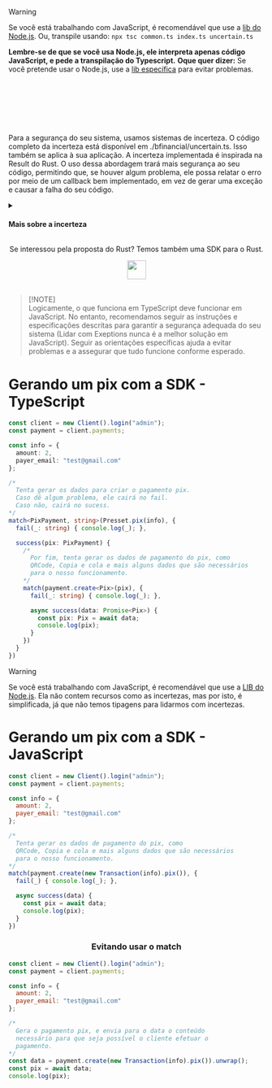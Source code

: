 > [!WARNING]
> Se você está trabalhando com JavaScript, é recomendável que use a [lib do Node.js](https://github.com/BFlex-financial/bfinancial-nodejs). Ou, transpile usando:
> `npx tsc common.ts index.ts uncertain.ts`
> 
> **Lembre-se de que se você usa Node.js, ele interpreta apenas código JavaScript, e pede a transpilação do Typescript.**
> **Oque quer dizer:** Se você pretende usar o Node.js, use a [lib específica](https://github.com/BFlex-financial/bfinancial-nodejs) para evitar problemas.

<br>
<br>

#
<br>

Para a segurança do seu sistema, usamos sistemas de incerteza. O código completo da incerteza está disponível em ./bfinancial/uncertain.ts. Isso também se aplica à sua aplicação. A incerteza implementada é inspirada na Result do Rust. O uso dessa abordagem trará mais segurança ao seu código, permitindo que, se houver algum problema, ele possa relatar o erro por meio de um callback bem implementado, em vez de gerar uma exceção e causar a falha do seu código.

<div><details>
<summary align="left"><h4>Mais sobre a incerteza</h4></summary>

## Como Funciona
O sistema de incertezas que implementamos tem como base a ideia de que, em vez de lançar exceções quando ocorrem erros, ele fornece uma estrutura para que esses erros sejam tratados de forma controlada e previsível. Essa estrutura permite que você defina callbacks específicos para tratar diferentes tipos de erros, garantindo que o fluxo do programa não seja interrompido abruptamente.

Por exemplo, ao invés de uma função que pode lançar uma exceção e causar a parada do seu código, você terá uma função que retorna um objeto que indica o sucesso ou o erro da operação. Dependendo do resultado, você pode decidir como proceder, seja corrigindo o erro ou tentando uma abordagem alternativa.

## Vantagens em um Sistema de Pagamentos
A implementação de um sistema de incertezas é particularmente vantajosa em um sistema de pagamentos, onde a integridade e a segurança das transações são cruciais. Veja algumas das principais vantagens:

1. **Robustez e Resiliência:** Em sistemas de pagamentos, erros podem ocorrer em diversas etapas, como validação de cartões, comunicação com gateways de pagamento ou processamento de transações. Utilizando a abordagem de incerteza, você pode garantir que os erros sejam tratados de maneira controlada, sem interromper o processo de pagamento ou afetar a experiência do usuário.

2. **Tratamento Específico de Erros:** Ao ter um controle mais granular sobre os tipos de erros, você pode implementar lógicas específicas para cada cenário. Por exemplo, erros de validação de cartão podem ser tratados com mensagens específicas para o usuário, enquanto problemas de comunicação com o gateway podem acionar tentativas de reenvio ou notificações para a equipe de suporte.

3. **Melhoria na Experiência do Usuário:** Em vez de um sistema que falha silenciosamente ou exibe mensagens genéricas de erro, você pode fornecer feedback mais detalhado e ações corretivas, o que melhora a confiança do usuário no sistema e reduz a frustração.

4. **Facilidade de Manutenção:** A estrutura de incerteza facilita a manutenção do código, permitindo que você adicione, remova ou modifique a forma como os erros são tratados sem precisar alterar o fluxo principal do programa. Isso simplifica a atualização e a escalabilidade do sistema de pagamentos.

5. **Segurança Adicional:** Ao lidar com erros de forma controlada, você reduz o risco de falhas catastróficas que poderiam comprometer a segurança das transações e dos dados dos usuários.

A implementação dessa abordagem traz uma camada adicional de segurança e flexibilidade ao seu sistema de pagamentos, ajudando a garantir que ele seja mais confiável e mais fácil de manter ao longo do tempo.
<br>

#
<br>

</details>
</div>

<div align="center">

Se interessou pela proposta do Rust? Temos também uma SDK para o Rust. 

<a href="https://github.com/BFlex-financial/bfinancial-rs" target="_blank"><img height="37px" src="https://img.shields.io/badge/Me%20interessei-843057"></a>
<br>
<br>
</div>

> [!NOTE]\
> Logicamente, o que funciona em TypeScript deve funcionar em JavaScript. No entanto, recomendamos seguir as instruções e especificações descritas para garantir a segurança adequada do seu sistema (Lidar com Exeptions nunca é a melhor solução em JavaScript). Seguir as orientações específicas ajuda a evitar problemas e a assegurar que tudo funcione conforme esperado.

# Gerando um pix com a SDK - TypeScript
```ts
const client = new Client().login("admin");
const payment = client.payments;

const info = {
  amount: 2,
  payer_email: "test@gmail.com"
};

/*
  Tenta gerar os dados para criar o pagamento pix.
  Caso dê algum problema, ele cairá no fail.
  Caso não, cairá no sucess. 
*/
match<PixPayment, string>(Presset.pix(info), {
  fail(_: string) { console.log(_); },

  success(pix: PixPayment) {
    /* 
      Por fim, tenta gerar os dados de pagamento do pix, como
      QRCode, Copia e cola e mais alguns dados que são necessários
      para o nosso funcionamento.
    */
    match(payment.create<Pix>(pix), {
      fail(_: string) { console.log(_); },

      async success(data: Promise<Pix>) {
        const pix: Pix = await data;
        console.log(pix);   
      }
    })
  }
})
```

> [!WARNING]
> Se você está trabalhando com JavaScript, é recomendável que use a [LIB do Node.js](https://github.com/BFlex-financial/bfinancial-nodejs). Ela não contem recursos como as incertezas, mas por isto, é simplificada, já que não temos tipagens para lidarmos com incertezas.

# Gerando um pix com a SDK - JavaScript
```js
const client = new Client().login("admin");
const payment = client.payments;

const info = {
  amount: 2,
  payer_email: "test@gmail.com"
};

/*
  Tenta gerar os dados de pagamento do pix, como
  QRCode, Copia e cola e mais alguns dados que são necessários
  para o nosso funcionamento.
*/
match(payment.create(new Transaction(info).pix()), {
  fail(_) { console.log(_); },

  async success(data) {
    const pix = await data;
    console.log(pix);
  }
})
```
<div align="center">

### Evitando usar o match
</div>

```js
const client = new Client().login("admin");
const payment = client.payments;

const info = {
  amount: 2,
  payer_email: "test@gmail.com"
};

/*
  Gera o pagamento pix, e envia para o data o conteúdo
  necessário para que seja possível o cliente efetuar o 
  pagamento.
*/
const data = payment.create(new Transaction(info).pix()).unwrap();
const pix = await data;
console.log(pix);
```
